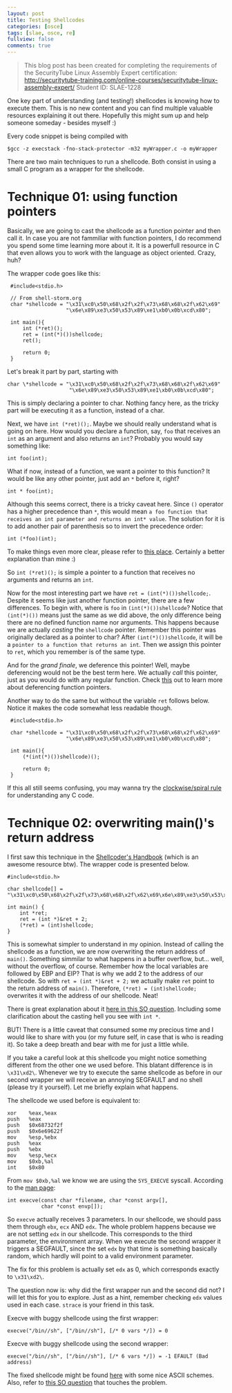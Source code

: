 ```yaml
---
layout: post
title: Testing Shellcodes
categories: [osce]
tags: [slae, osce, re]
fullview: false
comments: true
---
```

> This blog post has been created for completing the requirements of the SecurityTube Linux Assembly Expert certification:
> http://securitytube-training.com/online-courses/securitytube-linux-assembly-expert/
> Student ID: SLAE-1228

One key part of understanding (and testing!) shellcodes is knowing how to execute them. This is no new content and you can find multiple valuable resources explaining it out there. Hopefully this might sum up and help someone someday - besides myself :)

Every code snippet is being compiled with

    $gcc -z execstack -fno-stack-protector -m32 myWrapper.c -o myWrapper

There are two main techniques to run a shellcode. Both consist in using a small C program as a wrapper for the shellcode.

# Technique 01: using function pointers

Basically, we are going to cast the shellcode as a function pointer and then call it. In case you are not fammiliar with function pointers, I do recommend you spend some time learning more about it. It is a powerfull resource in C that even allows you to work with the language as object oriented. Crazy, huh?

The wrapper code goes like this:

~~~
 #include<stdio.h>
 
 // From shell-storm.org
 char *shellcode = "\x31\xc0\x50\x68\x2f\x2f\x73\x68\x68\x2f\x62\x69"
                   "\x6e\x89\xe3\x50\x53\x89\xe1\xb0\x0b\xcd\x80"; 
 
 int main(){
     int (*ret)();
     ret = (int(*)())shellcode;
     ret();
 
     return 0;
 }
~~~

Let's break it part by part, starting with 

~~~
char \*shellcode = "\x31\xc0\x50\x68\x2f\x2f\x73\x68\x68\x2f\x62\x69"
                    "\x6e\x89\xe3\x50\x53\x89\xe1\xb0\x0b\xcd\x80";
~~~

This is simply declaring a pointer to char. Nothing fancy here, as the tricky part will be executing it as a function, instead of a char.

Next, we have `int (*ret)();`. Maybe we should really understand what is going on here. How would you declare a function, say, `foo` that receives an `int` as an argument and also returns an `int`? Probably you would say something like:

    int foo(int);

What if now, instead of a function, we want a pointer to this function? It would be like any other pointer, just add an `*` before it, right?

    int * foo(int);

Although this seems correct, there is a tricky caveat here. Since `()` operator has a higher precedence than `*`, this would mean `a foo function that receives an int parameter and returns an int* value`. The solution for it is to add another pair of parenthesis so to invert the precedence order:

    int (*foo)(int);

To make things even more clear, please refer to [this place](https://www.geeksforgeeks.org/how-to-declare-a-pointer-to-a-function/). Certainly a better explanation than mine :)

So `int (*ret)();` is simple a pointer to a function that receives no arguments and returns an `int`.

Now for the most interesting part we have `ret = (int(*)())shellcode;`. Despite it seems like just another function pointer, there are a few differences. To begin with, where is `foo` in `(int(*)())shellcode`? Notice that `(int(*)())` means just the same as we did above, the only difference being there are no defined function name nor arguments. This happens because we are actually *casting* the `shellcode` pointer. Remember this pointer was originally declared as a pointer to char? After `(int(*)())shellcode`, it will be a `pointer to a function that returns an int`. Then we assign this pointer to `ret`, which you remember is of the same type.

And for the *grand finale*, we deference this pointer! Well, maybe deferencing would not be the best term here. We actually *call* this pointer, just as you would do with any regular function. Check [this](https://stackoverflow.com/questions/2795575/how-does-dereferencing-of-a-function-pointer-happen) out to learn more about deferencing function pointers.

Another way to do the same but without the variable `ret` follows below. Notice it makes the code somewhat less readable though.

~~~
 #include<stdio.h>
 
 char *shellcode = "\x31\xc0\x50\x68\x2f\x2f\x73\x68\x68\x2f\x62\x69"
                   "\x6e\x89\xe3\x50\x53\x89\xe1\xb0\x0b\xcd\x80";
 
 int main(){
     (*(int(*)())shellcode)();
 
     return 0;
 }
~~~

If this all still seems confusing, you may wanna try the [clockwise/spiral rule](c-faq.com/decl/spiral.anderson.html) for understanding any C code.

# Technique 02: overwriting main()'s return address

I first saw this technique in the [Shellcoder's Handbook](https://www.amazon.com.br/Shellcoders-Handbook-Discovering-Exploiting-Security/dp/047008023X) (which is an awesome resource btw). The wrapper code is presented below.

~~~
#include<stdio.h>

char shellcode[] = "\x31\xc0\x50\x68\x2f\x2f\x73\x68\x68\x2f\x62\x69\x6e\x89\xe3\x50\x53\x89\xe1\xb0\x0b\x31\xd2\xcd\x80";
 
int main() {
    int *ret;
    ret = (int *)&ret + 2;
    (*ret) = (int)shellcode;
}
~~~

This is somewhat simpler to understand in my opinion. Instead of calling the shellcode as a function, we are now overwriting the return address of `main()`. Something simmilar to what happens in a buffer overflow, but... well, without the overflow, of course. Remember how the local variables are followed by EBP and EIP? That is why we add 2 to the address of our shellcode. So with `ret = (int *)&ret + 2;` we actually make `ret` point to the return address of `main()`. Therefore, `(*ret) = (int)shellcode;` overwrites it with the address of our shellcode. Neat!

There is great explanation about it [here in this SO question](https://stackoverflow.com/questions/9816059/shellcode-in-c-what-does-this-mean). Including some clarification about the casting hell you see with `int *`.

BUT! There is a little caveat that consumed some my precious time and I would like to share with you (or my future self, in case that is who is reading it). So take a deep breath and bear with me for just a little while.

If you take a careful look at this shellcode you might notice something different from the other one we used before. This blatant difference is in `\x31\xd2\`. Whenever we try to execute the same shellcode as before in our second wrapper we will receive an annoying SEGFAULT and no shell (please try it yourself). Let me briefly explain what happens.

The shellcode we used before is equivalent to:

~~~
xor    %eax,%eax
push   %eax
push   $0x68732f2f
push   $0x6e69622f
mov    %esp,%ebx
push   %eax
push   %ebx
mov    %esp,%ecx
mov    $0xb,%al
int    $0x80
~~~

From `mov $0xb,%al` we know we are using the `SYS_EXECVE` syscall. According to the [man page](http://man7.org/linux/man-pages/man2/execve.2.html):

~~~
int execve(const char *filename, char *const argv[],
           char *const envp[]);
~~~

So `execve` actually receives 3 parameters. In our shellcode, we should pass them through `ebx`, `ecx` AND `edx`. The whole problem happens because we are not setting `edx` in our shellcode. This corresponds to the third parameter, the environment array. When we execute the second wrapper it triggers a SEGFAULT, since the set `edx` by that time is something basically random, which hardly will point to a valid environment parameter.

The fix for this problem is actually set `edx` as 0, which corresponds exactly to `\x31\xd2\`.

The question now is: why did the first wrapper run and the second did not? I will let this for you to explore. Just as a hint, remember checking `edx` values used in each case. `strace` is your friend in this task.

Execve with buggy shellcode using the first wrapper:

    execve("/bin//sh", ["/bin//sh"], [/* 0 vars */]) = 0

Execve with buggy shellcode using the second wrapper:

    execve("/bin//sh", ["/bin//sh"], [/* 6 vars */]) = -1 EFAULT (Bad address)

The fixed shellcode might be found [here](https://www.exploit-db.com/exploits/39160/) with some nice ASCII schemes. Also, refer to [this SO question](https://stackoverflow.com/questions/31504984/executing-shellcode-segmentation-fault) that touches the problem.
